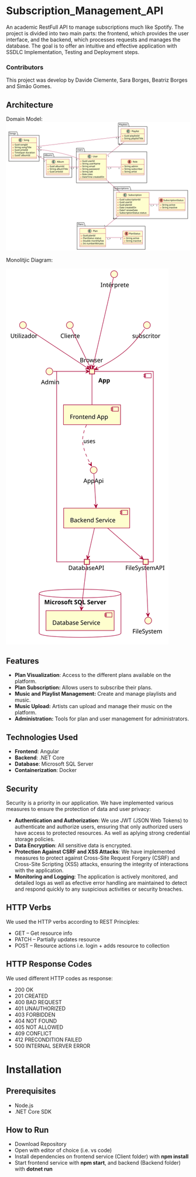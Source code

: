 # Subscription_Management_API

An academic RestFull API to manage subscriptions much like Spotify.
The project is divided into two main parts: the frontend, which provides the user interface, and the backend, which processes requests and manages the database. The goal is to offer an intuitive and effective application with SSDLC Implementation, Testing and Deployment steps.

### Contributors

This project was develop by Davide Clemente, Sara Borges, Beatriz Borges and Simão Gomes.

## Architecture

Domain Model:
![Domain Model](Diagramas/domain_model.svg)

Monolitjic Diagram:

![Monolithic Diagram](Diagramas/monolithic_diagram.svg)

## Features
- **Plan Visualization**: Access to the different plans available on the platform.
- **Plan Subscription:** Allows users to subscribe their plans.
- **Music and Playlist Management:** Create and manage playlists and music.
- **Music Upload:** Artists can upload and manage their music on the platform.
- **Administration:** Tools for plan and user management for administrators.

## Technologies Used
- **Frontend**: Angular
- **Backend**: .NET Core
- **Database**: Microsoft SQL Server
- **Containerization**: Docker

## Security
Security is a priority in our application. We have implemented various measures to ensure the protection of data and user privacy:
- **Authentication and Authorization**: We use JWT (JSON Web Tokens) to authenticate and authorize users, ensuring that only authorized users have access to protected resources. As well as aplying strong credential storage policies.
- **Data Encryption**: All sensitive data is encrypted.
- **Protection Against CSRF and XSS Attacks**: We have implemented measures to protect against Cross-Site Request Forgery (CSRF) and Cross-Site Scripting (XSS) attacks, ensuring the integrity of interactions with the application.
- **Monitoring and Logging**: The application is actively monitored, and detailed logs as well as efective error handling are maintained to detect and respond quickly to any suspicious activities or security breaches.

## HTTP Verbs

We used the HTTP verbs according to REST Principles:

-   GET – Get resource info
-   PATCH – Partially updates resource
-   POST – Resource actions i.e. login + adds resource to collection

## HTTP Response Codes

We used different HTTP codes as response:

-   200 OK
-   201 CREATED
-   400 BAD REQUEST
-   401 UNAUTHORIZED
-   403 FORBIDDEN
-   404 NOT FOUND
-   405 NOT ALLOWED
-   409 CONFLICT
-   412 PRECONDITION FAILED
-   500 INTERNAL SERVER ERROR

  
# Installation

## Prerequisites
- Node.js
- .NET Core SDK
  
## How to Run
-   Download Repository
-   Open with editor of choice (i.e. vs code)
-   Install dependencies on frontend service (Client folder) with **npm install**
-   Start frontend service with **npm start**, and backend (Backend folder) with **dotnet run**

